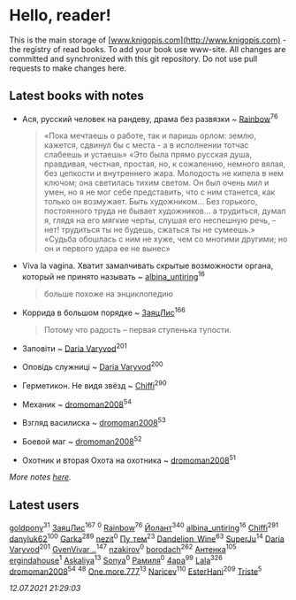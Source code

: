 # Hello, reader!
This is the main storage of [www.knigopis.com](http://www.knigopis.com) - the registry of read books.
To add your book use www-site. All changes are committed and synchronized with this git repository.
Do not use pull requests to make changes here.


## Latest books with notes
* Ася, русский человек на рандеву, драма без развязки ~ [Rainbow](users/109/109787328219839805802-google)<sup>76</sup>
    > «Пока мечтаешь о работе, так и паришь орлом: землю, кажется, сдвинул бы с места - а в исполнении тотчас слабеешь и устаешь»
    > «Это была прямо русская душа, правдивая, честная, простая, но, к сожалению, немного вялая, без цепкости и внутреннего жара. Молодость не кипела в нем ключом; она светилась тихим светом. Он был очень мил и умен, но я не мог себе представить, что с ним станется, как только он возмужает. Быть художником… Без горького, постоянного труда не бывает художников… а трудиться, думал я, глядя на его мягкие черты, слушая его неспешную речь, – нет! трудиться ты не будешь, сжаться ты не сумеешь.»
    > «Судьба обошлась с ним не хуже, чем со многими другими; но он и первого удара ее не вынес»

* Viva la vagina. Хватит замалчивать скрытые возможности органа, который не принято называть ~ [albina_untiring](users/257/2579695-vkontakte)<sup>16</sup>
    > больше похоже на энциклопедию

* Коррида  в большом порядке ~ [ЗаяцЛис](users/112/112388384595246311466-google)<sup>166</sup>
    > Потому что радость – первая ступенька тупости.

* Заповіти ~ [Daria Varyvod](users/829/829893410524253-facebook)<sup>201</sup>

* Оповідь служниці ~ [Daria Varyvod](users/829/829893410524253-facebook)<sup>200</sup>

* Герметикон. Не видя звёзд ~ [Chiffi](users/105/105831994080785626680-google)<sup>290</sup>

* Механик ~ [dromoman2008](users/444/44461886-yandex)<sup>54</sup>

* Взгляд василиска ~ [dromoman2008](users/444/44461886-yandex)<sup>53</sup>

* Боевой маг ~ [dromoman2008](users/444/44461886-yandex)<sup>52</sup>

* Охотник и вторая Охота на охотника ~ [dromoman2008](users/444/44461886-yandex)<sup>51</sup>


_More notes [here](latest_books_with_notes.md)._


## Latest users
[goldpony](users/445/445613750-yandex)<sup>31</sup> 
[ЗаяцЛис](users/112/112388384595246311466-google)<sup>167</sup> 
[](users/101/101179637838670611102-google)<sup>0</sup> 
[Rainbow](users/109/109787328219839805802-google)<sup>76</sup> 
[Йолант](users/104/104690883692185089260-google)<sup>340</sup> 
[albina_untiring](users/257/2579695-vkontakte)<sup>16</sup> 
[Chiffi](users/105/105831994080785626680-google)<sup>291</sup> 
[danyluk62](users/374/374149854-vkontakte)<sup>100</sup> 
[Garka](users/115/115753719718250012620-google)<sup>289</sup> 
[nezit](users/333/33343845-vkontakte)<sup>0</sup> 
[Пу_тем](users/344/3448154788585127-facebook)<sup>23</sup> 
[Dandelion_Wine](users/586/58602788-vkontakte)<sup>63</sup> 
[SuperJu](users/791/791518651-soundcloud)<sup>14</sup> 
[Daria Varyvod](users/829/829893410524253-facebook)<sup>201</sup> 
[GvenVivar ..](users/158/158266434925901-facebook)<sup>147</sup> 
[nzakirov](users/107/107015185865743977724-google)<sup>0</sup> 
[borodach](users/157/15706320-vkontakte)<sup>262</sup> 
[Антенка](users/118/118158645037334943900-google)<sup>105</sup> 
[ergindahouse](users/362/362555681-vkontakte)<sup>1</sup> 
[Askaliya](users/326/326783541-vkontakte)<sup>13</sup> 
[Sonya](users/107/107611652965676430384-google)<sup>0</sup> 
[Рамиля](users/106/106525547149695326212-google)<sup>0</sup> 
[4apa](users/117/117392596378069249667-google)<sup>99</sup> 
[Lala](users/761/76187635-vkontakte)<sup>326</sup> 
[dromoman2008](users/444/44461886-yandex)<sup>54</sup> 
[](users/153/1537586159620888-facebook)<sup>48</sup> 
[One.more.777](users/101/1011685224-yandex)<sup>13</sup> 
[Naricev](users/107/107090515204537133928-google)<sup>110</sup> 
[EsterHani](users/305/30558181-vkontakte)<sup>209</sup> 
[Triste](users/517/5175580462988229760-mailru)<sup>5</sup> 


_12.07.2021 21:29:03_
